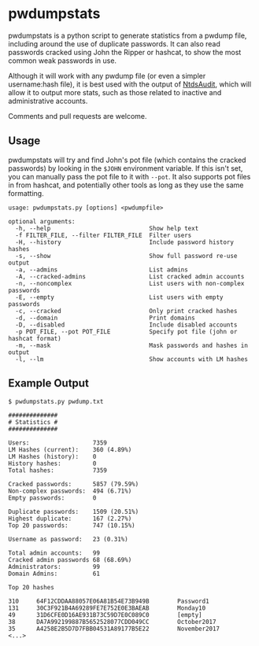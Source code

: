 # pwdumpstats
pwdumpstats is a python script to generate statistics from a pwdump file, including around the use of duplicate passwords. It can also read passwords cracked using John the Ripper or hashcat, to show the most common weak passwords in use.

Although it will work with any pwdump file (or even a simpler username:hash file), it is best used with the output of [NtdsAudit](https://github.com/Dionach/ntdsaudit), which will allow it to output more stats, such as those related to inactive and administrative accounts.

Comments and pull requests are welcome.

## Usage

pwdumpstats will try and find John's pot file (which contains the cracked passwords) by looking in the `$JOHN` environment variable. If this isn't set, you can manually pass the pot file to it with `--pot`. It also supports pot files in from hashcat, and potentially other tools as long as they use the same formatting.

```
usage: pwdumpstats.py [options] <pwdumpfile>

optional arguments:
  -h, --help                            Show help text
  -f FILTER_FILE, --filter FILTER_FILE  Filter users
  -H, --history                         Include password history hashes
  -s, --show                            Show full password re-use output
  -a, --admins                          List admins
  -A, --cracked-admins                  List cracked admin accounts
  -n, --noncomplex                      List users with non-complex passwords
  -E, --empty                           List users with empty passwords
  -c, --cracked                         Only print cracked hashes
  -d, --domain                          Print domains
  -D, --disabled                        Include disabled accounts
  -p POT_FILE, --pot POT_FILE           Specify pot file (john or hashcat format)
  -m, --mask                            Mask passwords and hashes in output
  -l, --lm                              Show accounts with LM hashes
```


## Example Output
```
$ pwdumpstats.py pwdump.txt

##############
# Statistics #
##############

Users:                  7359
LM Hashes (current):    360 (4.89%)
LM Hashes (history):    0
History hashes:         0
Total hashes:           7359

Cracked passwords:      5857 (79.59%)
Non-complex passwords:  494 (6.71%)
Empty passwords:        0

Duplicate passwords:    1509 (20.51%)
Highest duplicate:      167 (2.27%)
Top 20 passwords:       747 (10.15%)

Username as password:   23 (0.31%)

Total admin accounts:   99
Cracked admin passwords 68 (68.69%)
Administrators:         99
Domain Admins:          61

Top 20 hashes

310     64F12CDDAA88057E06A81B54E73B949B        Password1
131     30C3F921B4A69289FE7E752E0E3BAEAB        Monday10
49      31D6CFE0D16AE931B73C59D7E0C089C0        [empty]
38      DA7A992199887B5652528077CDD049CC        October2017
35      A4258E2B5D7D7FBB04531A89177B5E22        November2017
<...>
```
